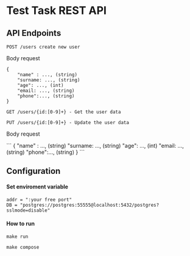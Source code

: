 # Test Task REST API

<h2> API Endpoints </h2>

```
POST /users create new user
```
Body request
```
{
    "name" : ..., (string)
    "surname: ..., (string)
    "age": ..., (int)
    "email: ..., (string)
    "phone":..., (string)
}
```

```
GET /users/{id:[0-9]+} - Get the user data
```

```
PUT /users/{id:[0-9]+} - Update the user data
```

<p>Body request</p>
```
{
    "name" : ..., (string)
    "surname: ..., (string)
    "age": ..., (int)
    "email: ..., (string)
    "phone":..., (string)
}
```


<h2> Configuration </h2>

<h4> Set enviroment variable </h4>

```
addr = ":your free port"
DB = "postgres://postgres:55555@localhost:5432/postgres?sslmode=disable"
```

<h4>How to run</h4>

```
make run
```

```
make compose
```
